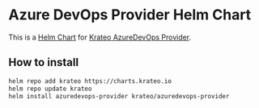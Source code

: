 # Azure DevOps Provider Helm Chart

This is a [Helm Chart](https://helm.sh/docs/topics/charts/) for [Krateo AzureDevOps Provider](https://github.com/krateoplatformops/azuredevops-provider).

## How to install

```sh
helm repo add krateo https://charts.krateo.io
helm repo update krateo
helm install azuredevops-provider krateo/azuredevops-provider
```
